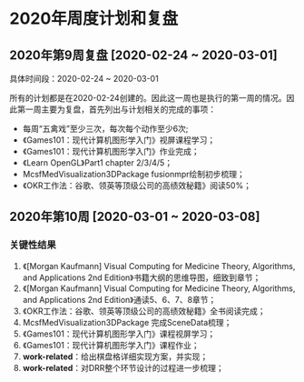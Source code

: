 # 2020年周度计划和复盘

## 2020年第9周复盘 [2020-02-24 ~ 2020-03-01]

具体时间段：2020-02-24 ~ 2020-03-01

所有的计划都是在2020-02-24创建的。因此这一周也是执行的第一周的情况。因此第一周主要为复盘，首先列出与计划相关的完成的事项：

- 每周“五禽戏”至少三次，每次每个动作至少6次;
- 《Games101：现代计算机图形学入门》视屏课程学习；
- 《Games101：现代计算机图形学入门》作业完成；
- 《Learn OpenGL》Part1 chapter 2/3/4/5；
- McsfMedVisualization3DPackage fusionmpr绘制初步梳理；
- 《OKR工作法：谷歌、领英等顶级公司的高绩效秘籍》阅读50%；

## 2020年第10周 [2020-03-01 ~ 2020-03-08]

### 关键性结果

1. 《[Morgan Kaufmann] Visual Computing for Medicine Theory, Algorithms, and Applications 2nd Edition》书籍大纲的思维导图，细致到章节；
2. 《[Morgan Kaufmann] Visual Computing for Medicine Theory, Algorithms, and Applications 2nd Edition》通读5、6、7、8章节；
3. 《OKR工作法：谷歌、领英等顶级公司的高绩效秘籍》全书阅读完成；
4. McsfMedVisualization3DPackage 完成SceneData梳理；
5. 《Games101：现代计算机图形学入门》课程视屏学习；
6. 《Games101：现代计算机图形学入门》课程作业；
7. **work-related**：给出棋盘格详细实现方案，并实现；
8. **work-related**：对DRR整个环节设计的过程进一步梳理；



